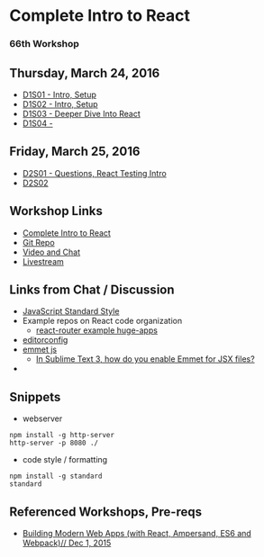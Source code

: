 # Complete Intro to React

### 66th Workshop

## Thursday, March 24, 2016 

* [D1S01 - Intro, Setup](https://livestream.com/accounts/4894689/events/5033959/videos/116823559)
* [D1S02 - Intro, Setup](https://livestream.com/accounts/4894689/events/5033959/videos/116832060)
* [D1S03 - Deeper Dive Into React](https://livestream.com/accounts/4894689/events/5033959/videos/116841681)
* [D1S04 - ](https://livestream.com/accounts/4894689/events/5033959/videos/116852198)

## Friday, March 25, 2016

* [D2S01 - Questions, React Testing Intro](https://livestream.com/accounts/4894689/events/5033959/videos/116931147)
* [D2S02 ](https://livestream.com/accounts/4894689/events/5033959/videos/116940876)

## Workshop Links

* [Complete Intro to React](https://btholt.github.io/complete-intro-to-react/)
* [Git Repo](https://github.com/btholt/complete-intro-to-react)
* [Video and Chat](https://frontendmasters.com/live-event/intro-react-live/)
* [Livestream](https://livestream.com/accounts/4894689/events/5033959)

## Links from Chat / Discussion

* [JavaScript Standard Style](http://standardjs.com/)
* Example repos on React code organization
    * [react-router example huge-apps](https://github.com/reactjs/react-router/tree/master/examples/huge-apps)
* [editorconfig](http://editorconfig.org/)
* [emmet js](http://emmet.io/)
    * [In Sublime Text 3, how do you enable Emmet for JSX files?](https://stackoverflow.com/questions/26089802/in-sublime-text-3-how-do-you-enable-emmet-for-jsx-files)
* 

## Snippets

* webserver

```
npm install -g http-server
http-server -p 8080 ./
```

* code style / formatting

```
npm install -g standard
standard
```



## Referenced Workshops, Pre-reqs

* [Building Modern Web Apps (with React, Ampersand, ES6 and Webpack)// Dec 1, 2015](https://frontendmasters.com/courses/modern-web-apps/)
